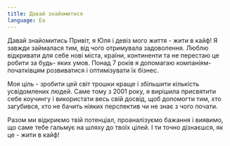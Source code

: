 ```yaml
---
title: Давай знайомитися
language: Ea
---
```


<p>Давай знайомитись Привіт, я Юля і девіз мого життя - жити в кайф! Я завжди
займалася тим, від чого отримувала задоволення. Люблю відкривати для себе нові
міста, країни, континенти та не перестаю це робити за будь- яких умов. Понад 7
років я допомагаю компаніям-початківцям розвиватися і оптимізувати їх бізнес.</p>

<p>Моя ціль - зробити цей світ трошки краще і збільшити кількість усвідомлених
людей. Саме тому з 2001 року, я вирішила присвятити себе коучингу і використати
весь свій досвід, щоб допомогти тим, хто загубився, хто не бачить ніяких
перспектив чи не знає з чого почати.</p>

<p>Разом ми відкриємо твій потенціал, проаналізуємо бажання і виявимо, що саме тебе
гальмує на шляху до твоїх цілей. І ти точно дізнаєшся, як це - жити в кайф!</p>
